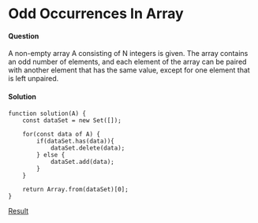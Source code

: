 #  Odd Occurrences In Array

#### Question
A non-empty array A consisting of N integers is given. The array contains an odd number of elements, and each element of the array can be paired with another element that has the same value, except for one element that is left unpaired.


#### Solution
```
function solution(A) {
    const dataSet = new Set([]);

    for(const data of A) {
        if(dataSet.has(data)){
            dataSet.delete(data);
        } else {
            dataSet.add(data);
        }
    }

    return Array.from(dataSet)[0];
}

```

[Result](https://app.codility.com/demo/results/trainingCPT3Z3-6KK/)
